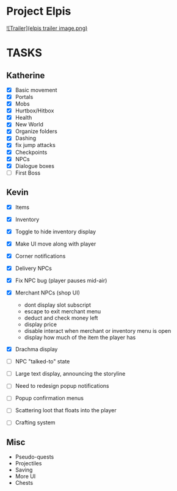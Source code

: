
# Project Elpis

[![Trailer](elpis trailer image.png)](https://www.youtube.com/watch?v=WP5z9PeS1fU&ab_channel=Neverlandiz)

# TASKS

## Katherine
- [x] Basic movement
- [x] Portals
- [x] Mobs
- [x] Hurtbox/Hitbox
- [x] Health
- [x] New World
- [x] Organize folders
- [x] Dashing
- [x] fix jump attacks
- [x] Checkpoints
- [x] NPCs
- [x] Dialogue boxes
- [ ] First Boss

## Kevin
- [x] Items
- [x] Inventory
- [x] Toggle to hide inventory display
- [x] Make UI move along with player
- [x] Corner notifications

- [x] Delivery NPCs
- [x] Fix NPC bug (player pauses mid-air)
- [x] Merchant NPCs (shop UI)
  - dont display slot subscript
  - escape to exit merchant menu
  - deduct and check money left
  - display price
  - disable interact when merchant or inventory menu is open
  - display how much of the item the player has
- [x] Drachma display

- [ ] NPC "talked-to" state
- [ ] Large text display, announcing the storyline
- [ ] Need to redesign popup notifications
- [ ] Popup confirmation menus
- [ ] Scattering loot that floats into the player
- [ ] Crafting system


## Misc
- Pseudo-quests
- Projectiles
- Saving
- More UI
- Chests


